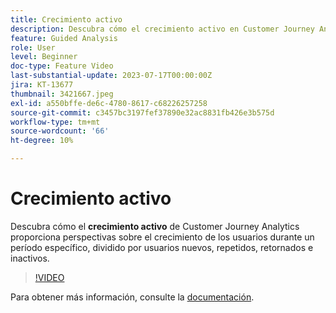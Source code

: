 ```yaml
---
title: Crecimiento activo
description: Descubra cómo el crecimiento activo en Customer Journey Analytics proporciona perspectivas sobre el crecimiento de los usuarios durante un período específico, dividido por usuarios nuevos, repetidos, recurrentes y latentes.
feature: Guided Analysis
role: User
level: Beginner
doc-type: Feature Video
last-substantial-update: 2023-07-17T00:00:00Z
jira: KT-13677
thumbnail: 3421667.jpeg
exl-id: a550bffe-de6c-4780-8617-c68226257258
source-git-commit: c3457bc3197fef37890e32ac8831fb426e3b575d
workflow-type: tm+mt
source-wordcount: '66'
ht-degree: 10%

---
```


# Crecimiento activo

Descubra cómo el **crecimiento activo** de Customer Journey Analytics proporciona perspectivas sobre el crecimiento de los usuarios durante un período específico, dividido por usuarios nuevos, repetidos, retornados e inactivos.

>[!VIDEO](https://video.tv.adobe.com/v/3421667/?learn=on)

Para obtener más información, consulte la [documentación](https://experienceleague.adobe.com/docs/analytics-platform/using/guided-analysis/user-growth/active.html?lang=es).
